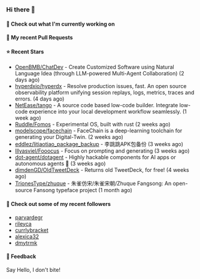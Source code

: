 ### Hi there 👋

#### 👷 Check out what I'm currently working on

#### 🔨 My recent Pull Requests


#### ⭐ Recent Stars

- [OpenBMB/ChatDev](https://github.com/OpenBMB/ChatDev) - Create Customized Software using Natural Language Idea (through LLM-powered Multi-Agent Collaboration) (2 days ago)
- [hyperdxio/hyperdx](https://github.com/hyperdxio/hyperdx) - Resolve production issues, fast. An open source observability platform unifying session replays, logs, metrics, traces and errors. (4 days ago)
- [NetEase/tango](https://github.com/NetEase/tango) - A source code based low-code builder. Integrate low-code experience into your local development workflow seamlessly. (1 week ago)
- [Ruddle/Fomos](https://github.com/Ruddle/Fomos) - Experimental OS, built with rust (2 weeks ago)
- [modelscope/facechain](https://github.com/modelscope/facechain) - FaceChain is a deep-learning toolchain for generating your Digital-Twin. (2 weeks ago)
- [eddlez/litiaotiao_package_backup](https://github.com/eddlez/litiaotiao_package_backup) - 李跳跳APK包备份 (3 weeks ago)
- [lllyasviel/Fooocus](https://github.com/lllyasviel/Fooocus) - Focus on prompting and generating (3 weeks ago)
- [dot-agent/dotagent](https://github.com/dot-agent/dotagent) - Highly hackable components for AI apps or autonomous agents 🤖  (3 weeks ago)
- [dimdenGD/OldTweetDeck](https://github.com/dimdenGD/OldTweetDeck) - Returns old TweetDeck, for free! (4 weeks ago)
- [TrionesType/zhuque](https://github.com/TrionesType/zhuque) - 朱雀仿宋/朱雀宋朝/Zhuque Fangsong: An open-source Fansong typeface project (1 month ago)

#### 👯 Check out some of my recent followers

- [parvardegr](https://github.com/parvardegr)
- [rileyca](https://github.com/rileyca)
- [currlybracket](https://github.com/currlybracket)
- [alexica32](https://github.com/alexica32)
- [dmytrmk](https://github.com/dmytrmk)

#### 💬 Feedback

Say Hello, I don't bite!